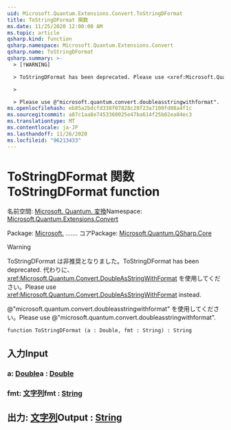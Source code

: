 ```yaml
---
uid: Microsoft.Quantum.Extensions.Convert.ToStringDFormat
title: ToStringDFormat 関数
ms.date: 11/25/2020 12:00:00 AM
ms.topic: article
qsharp.kind: function
qsharp.namespace: Microsoft.Quantum.Extensions.Convert
qsharp.name: ToStringDFormat
qsharp.summary: >-
  > [!WARNING]

  > ToStringDFormat has been deprecated. Please use <xref:Microsoft.Quantum.Convert.DoubleAsStringWithFormat> instead.

  >

  > Please use @"microsoft.quantum.convert.doubleasstringwithformat".
ms.openlocfilehash: eb85a2bdcfd338f07828c28f23a7100fd08a4f1c
ms.sourcegitcommit: a87c1aa8e7453360025e47ba614f25b02ea84ec3
ms.translationtype: MT
ms.contentlocale: ja-JP
ms.lasthandoff: 11/26/2020
ms.locfileid: "96213433"
---
```

# <a name="tostringdformat-function"></a><span data-ttu-id="03ab7-102">ToStringDFormat 関数</span><span class="sxs-lookup"><span data-stu-id="03ab7-102">ToStringDFormat function</span></span>

<span data-ttu-id="03ab7-103">名前空間: [Microsoft. Quantum. 変換](xref:Microsoft.Quantum.Extensions.Convert)</span><span class="sxs-lookup"><span data-stu-id="03ab7-103">Namespace: [Microsoft.Quantum.Extensions.Convert](xref:Microsoft.Quantum.Extensions.Convert)</span></span>

<span data-ttu-id="03ab7-104">Package: [Microsoft.](https://nuget.org/packages/Microsoft.Quantum.QSharp.Core) ....... コア</span><span class="sxs-lookup"><span data-stu-id="03ab7-104">Package: [Microsoft.Quantum.QSharp.Core](https://nuget.org/packages/Microsoft.Quantum.QSharp.Core)</span></span>


> [!WARNING]
> <span data-ttu-id="03ab7-105">ToStringDFormat は非推奨となりました。</span><span class="sxs-lookup"><span data-stu-id="03ab7-105">ToStringDFormat has been deprecated.</span></span> <span data-ttu-id="03ab7-106">代わりに、<xref:Microsoft.Quantum.Convert.DoubleAsStringWithFormat> を使用してください。</span><span class="sxs-lookup"><span data-stu-id="03ab7-106">Please use <xref:Microsoft.Quantum.Convert.DoubleAsStringWithFormat> instead.</span></span>
>
> <span data-ttu-id="03ab7-107">@"microsoft.quantum.convert.doubleasstringwithformat" を使用してください。</span><span class="sxs-lookup"><span data-stu-id="03ab7-107">Please use @"microsoft.quantum.convert.doubleasstringwithformat".</span></span>



```qsharp
function ToStringDFormat (a : Double, fmt : String) : String
```


## <a name="input"></a><span data-ttu-id="03ab7-108">入力</span><span class="sxs-lookup"><span data-stu-id="03ab7-108">Input</span></span>

### <a name="a--double"></a><span data-ttu-id="03ab7-109">a: [Double](xref:microsoft.quantum.lang-ref.double)</span><span class="sxs-lookup"><span data-stu-id="03ab7-109">a : [Double](xref:microsoft.quantum.lang-ref.double)</span></span>




### <a name="fmt--string"></a><span data-ttu-id="03ab7-110">fmt: [文字列](xref:microsoft.quantum.lang-ref.string)</span><span class="sxs-lookup"><span data-stu-id="03ab7-110">fmt : [String](xref:microsoft.quantum.lang-ref.string)</span></span>





## <a name="output--string"></a><span data-ttu-id="03ab7-111">出力: [文字列](xref:microsoft.quantum.lang-ref.string)</span><span class="sxs-lookup"><span data-stu-id="03ab7-111">Output : [String](xref:microsoft.quantum.lang-ref.string)</span></span>

